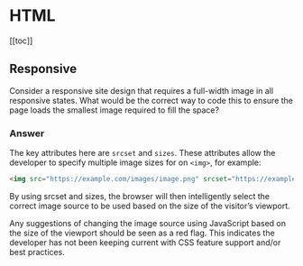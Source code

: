 # HTML
[[toc]]

## Responsive
Consider a responsive site design that requires a full-width image in all responsive states. What would be the correct way to code this to ensure the page loads the smallest image required to fill the space?
### Answer
The key attributes here are `srcset` and `sizes`. These attributes allow the developer to specify multiple image sizes for on `<img>`, for example:
```html
<img src="https://example.com/images/image.png" srcset="https://example.com/images/image-1024.png 1024w, https://example.com/images/image-512.png 512w" sizes="100vw">
```
By using srcset and sizes, the browser will then intelligently select the correct image source to be used based on the size of the visitor’s viewport.

Any suggestions of changing the image source using JavaScript based on the size of the viewport should be seen as a red flag. This indicates the developer has not been keeping current with CSS feature support and/or best practices.
